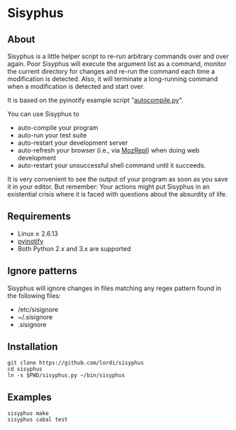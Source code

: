 Sisyphus
========

About
-----

Sisyphus is a little helper script to re-run arbitrary commands over and over again. Poor Sisyphus will execute the argument list as a command, monitor the current directory for changes and re-run the command each time a modification is detected. Also, it will terminate a long-running command when a modification is detected and start over.

It is based on the pyinotify example script "[autocompile.py](https://github.com/seb-m/pyinotify/blob/master/python2/examples/autocompile.py)".

You can use Sisyphus to

 * auto-compile your program
 * auto-run your test suite
 * auto-restart your development server
 * auto-refresh your browser (i.e., via [MozRepl](https://github.com/bard/mozrepl/wiki)) when doing web development
 * auto-restart your unsuccessful shell command until it succeeds.

It is very convenient to see the output of your program as soon as you save it in your editor. But remember: Your actions might put Sisyphus in an existential crisis where it is faced with questions about the absurdity of life.

Requirements
------------

 * Linux ≥ 2.6.13
 * [pyinotify](https://github.com/seb-m/pyinotify)
 * Both Python 2.x and 3.x are supported

Ignore patterns
---------------

Sisyphus will ignore changes in files matching any regex pattern found in the following files:

 * /etc/sisignore
 * ~/.sisignore
 * .sisignore

Installation
------------

    git clone https://github.com/lordi/sisyphus
    cd sisyphus
    ln -s $PWD/sisyphus.py ~/bin/sisyphus

Examples
--------

    sisyphus make
    sisyphus cabal test

